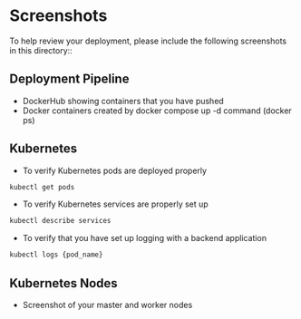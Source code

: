 # Screenshots

To help review your deployment, please include the following screenshots in this directory::

## Deployment Pipeline

- DockerHub showing containers that you have pushed
- Docker containers created by docker compose up -d command (docker ps)

## Kubernetes

- To verify Kubernetes pods are deployed properly

```bash
kubectl get pods
```

- To verify Kubernetes services are properly set up

```bash
kubectl describe services
```

- To verify that you have set up logging with a backend application

```bash
kubectl logs {pod_name}
```

## Kubernetes Nodes

- Screenshot of your master and worker nodes
